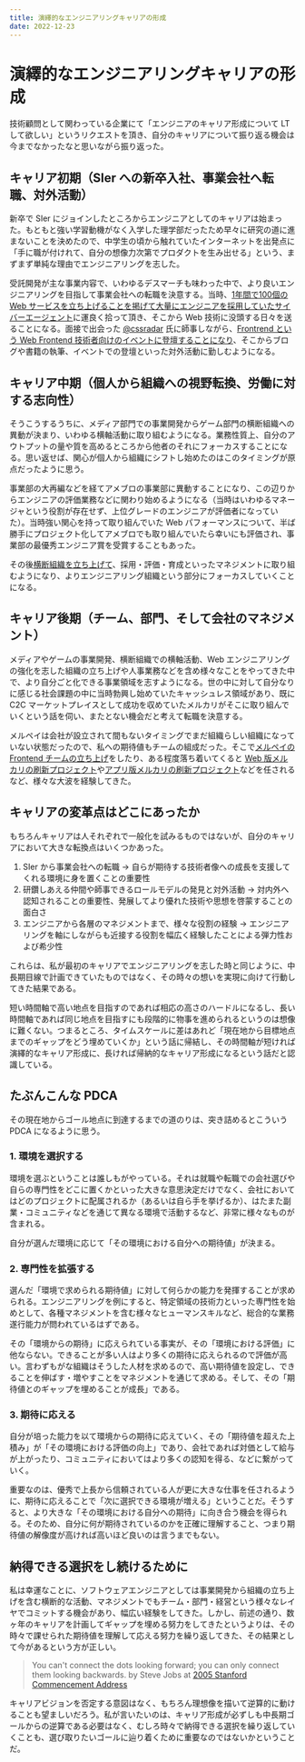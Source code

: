 ```yaml
---
title: 演繹的なエンジニアリングキャリアの形成
date: 2022-12-23
---
```


# 演繹的なエンジニアリングキャリアの形成

技術顧問として関わっている企業にて「エンジニアのキャリア形成について LT して欲しい」というリクエストを頂き、自分のキャリアについて振り返る機会は今までなかったなと思いながら振り返った。

## キャリア初期（SIer への新卒入社、事業会社へ転職、対外活動）

新卒で SIer にジョインしたところからエンジニアとしてのキャリアは始まった。もともと強い学習動機がなく入学した理学部だったため早々に研究の道に進まないことを決めたので、中学生の頃から触れていたインターネットを出発点に「手に職が付けれて、自分の想像力次第でプロダクトを生み出せる」という、まずまず単純な理由でエンジニアリングを志した。

受託開発が主な事業内容で、いわゆるデスマーチも味わった中で、より良いエンジニアリングを目指して事業会社への転職を決意する。当時、[1年間で100個の Web サービスを立ち上げることを掲げて大量にエンジニアを採用していたサイバーエージェント](https://markezine.jp/article/detail/16102)に運良く拾って頂き、そこから Web 技術に没頭する日々を送ることになる。面接で出会った [@cssradar](https://twitter.com/cssradar) 氏に師事しながら、[Frontrend という Web Frontend 技術者向けのイベントに登壇することになり](https://frontrend.github.io/events/05/)、そこからブログや書籍の執筆、イベントでの登壇といった対外活動に勤しむようになる。

## キャリア中期（個人から組織への視野転換、労働に対する志向性）

そうこうするうちに、メディア部門での事業開発からゲーム部門の横断組織への異動が決まり、いわゆる横軸活動に取り組むようになる。業務性質上、自分のアウトプットの量や質を高めるところから他者のそれにフォーカスすることになる。思い返せば、関心が個人から組織にシフトし始めたのはこのタイミングが原点だったように思う。

事業部の大再編などを経てアメブロの事業部に異動することになり、この辺りからエンジニアの評価業務などに関わり始めるようになる（当時はいわゆるマネージャという役割が存在せず、上位グレードのエンジニアが評価者になっていた）。当時強い関心を持って取り組んでいた Web パフォーマンスについて、半ば勝手にプロジェクト化してアメブロでも取り組んでいたら幸いにも評価され、事業部の最優秀エンジニア賞を受賞することもあった。

その後[横断組織を立ち上げて](https://codezine.jp/article/detail/9733)、採用・評価・育成といったマネジメントに取り組むようになり、よりエンジニアリング組織という部分にフォーカスしていくことになる。

## キャリア後期（チーム、部門、そして会社のマネジメント）

メディアやゲームの事業開発、横断組織での横軸活動、Web エンジニアリングの強化を志した組織の立ち上げや人事業務などを含め様々なことをやってきた中で、より自分ごと化できる事業領域を志すようになる。世の中に対して自分なりに感じる社会課題の中に当時勃興し始めていたキャッシュレス領域があり、既に C2C マーケットプレイスとして成功を収めていたメルカリがそこに取り組んでいくという話を伺い、またとない機会だと考えて転職を決意する。

メルペイは会社が設立されて間もないタイミングでまだ組織らしい組織になっていない状態だったので、私への期待値もチームの組成だった。そこで[メルペイの Frontend チームの立ち上げ](https://engineering.mercari.com/blog/entry/20201222-merpay-frontend/)をしたり、ある程度落ち着いてくると [Web 版メルカリの刷新プロジェクト](https://engineering.mercari.com/blog/entry/20210810-the-new-mercari-web/)や[アプリ版メルカリの刷新プロジェクト](https://engineering.mercari.com/blog/entry/20221213-ground-up-app/)などを任されるなど、様々な大波を経験してきた。

## キャリアの変革点はどこにあったか

もちろんキャリアは人それぞれで一般化を試みるものではないが、自分のキャリアにおいて大きな転換点はいくつかあった。

1. SIer から事業会社への転職 → 自らが期待する技術者像への成長を支援してくれる環境に身を置くことの重要性
2. 研鑽しあえる仲間や師事できるロールモデルの発見と対外活動 → 対内外へ認知されることの重要性、発展してより優れた技術や思想を啓蒙することの面白さ
3. エンジニアから各層のマネジメントまで、様々な役割の経験 → エンジニアリングを軸にしながらも近接する役割を幅広く経験したことによる弾力性および希少性

これらは、私が最初のキャリアでエンジニアリングを志した時と同じように、中長期目線で計画できていたものではなく、その時々の想いを実現に向けて行動してきた結果である。

短い時間軸で高い地点を目指すのであれば相応の高さのハードルになるし、長い時間軸であれば同じ地点を目指すにも段階的に物事を進められるというのは想像に難くない。つまるところ、タイムスケールに差はあれど「現在地から目標地点までのギャップをどう埋めていくか」という話に帰結し、その時間軸が短ければ演繹的なキャリア形成に、長ければ帰納的なキャリア形成になるという話だと認識している。

## たぶんこんな PDCA

その現在地からゴール地点に到達するまでの道のりは、突き詰めるとこういう PDCA になるように思う。

### 1. 環境を選択する

環境を選ぶということは誰しもがやっている。それは就職や転職での会社選びや自らの専門性をどこに置くかといった大きな意思決定だけでなく、会社においてはどのプロジェクトに配属されるか（あるいは自ら手を挙げるか）、はたまた副業・コミュニティなどを通じて異なる環境で活動するなど、非常に様々なものが含まれる。

自分が選んだ環境に応じて「その環境における自分への期待値」が決まる。

### 2. 専門性を拡張する

選んだ「環境で求められる期待値」に対して何らかの能力を発揮することが求められる。エンジニアリングを例にすると、特定領域の技術力といった専門性を始めとして、各種マネジメントを含む様々なヒューマンスキルなど、総合的な業務遂行能力が問われているはずである。

その「環境からの期待」に応えられている事実が、その「環境における評価」に他ならない。できることが多い人はより多くの期待に応えられるので評価が高い。言わずもがな組織はそうした人材を求めるので、高い期待値を設定し、できることを伸ばす・増やすことをマネジメントを通じて求める。そして、その「期待値とのギャップを埋めることが成長」である。

### 3. 期待に応える

自分が培った能力を以て環境からの期待に応えていく、その「期待値を超えた上積み」が「その環境における評価の向上」であり、会社であれば対価として給与が上がったり、コミュニティにおいてはより多くの認知を得る、などに繋がっていく。

重要なのは、優秀で上長から信頼されている人が更に大きな仕事を任されるように、期待に応えることで「次に選択できる環境が増える」ということだ。そうすると、より大きな「その環境における自分への期待」に向き合う機会を得られる。そのため、自分に何が期待されているのかを正確に理解すること、つまり期待値の解像度が高ければ高いほど良いのは言うまでもない。

## 納得できる選択をし続けるために

私は幸運なことに、ソフトウェアエンジニアとしては事業開発から組織の立ち上げを含む横断的な活動、マネジメントでもチーム・部門・経営という様々なレイヤでコミットする機会があり、幅広い経験をしてきた。しかし、前述の通り、数ヶ年のキャリアを計画してギャップを埋める努力をしてきたというよりは、その時々で課せられた期待値を理解して応える努力を繰り返してきた、その結果として今があるという方が正しい。

> You can't connect the dots looking forward; you can only connect them looking backwards.
> by Steve Jobs at [2005 Stanford Commencement Address](https://www.youtube.com/watch?v=UF8uR6Z6KLc)

キャリアビジョンを否定する意図はなく、もちろん理想像を描いて逆算的に動けることも望ましいだろう。私が言いたいのは、キャリア形成が必ずしも中長期ゴールからの逆算である必要はなく、むしろ時々で納得できる選択を繰り返していくことも、選び取りたいゴールに辿り着くために重要なのではないかということだ。
